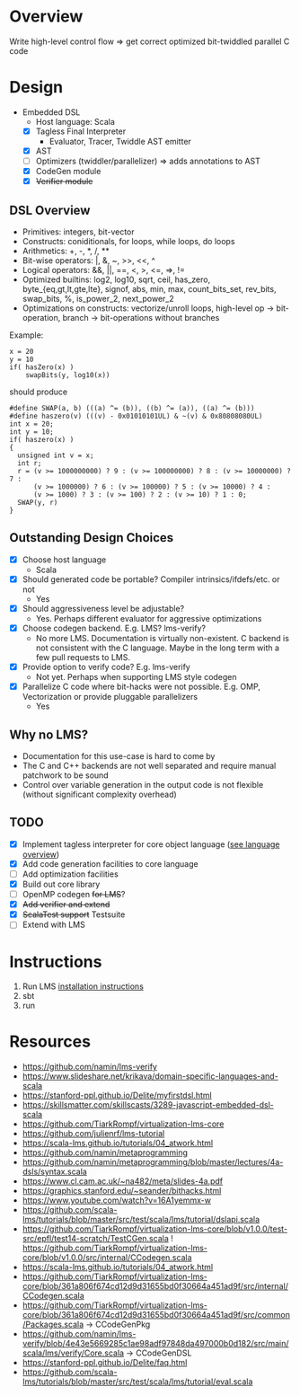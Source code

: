 # Overview
Write high-level control flow => get correct optimized bit-twiddled parallel C code

# Design
* Embedded DSL
  * Host language: Scala
  - [x] Tagless Final Interpreter
    - Evaluator, Tracer, Twiddle AST emitter
  - [x] AST
  - [ ] Optimizers (twiddler/parallelizer) => adds annotations to AST
  - [x] CodeGen module
  - [x] ~~Verifier module~~

## DSL Overview
* Primitives: integers, bit-vector
* Constructs: coniditionals, for loops, while loops, do loops
* Arithmetics: +, -, *, /, **
* Bit-wise operators: |, &, ~, >>, <<, ^
* Logical operators: &&, ||, ==, <, >, <=, =>, !=
* Optimized builtins: log2, log10, sqrt, ceil, has_zero, byte_{eq,gt,lt,gte,lte}, signof, abs, min, max, count_bits_set, rev_bits, swap_bits, %, is_power_2, next_power_2
* Optimizations on constructs: vectorize/unroll loops, high-level op -> bit-operation, branch -> bit-operations without branches

Example:
```
x = 20
y = 10
if( hasZero(x) )
    swapBits(y, log10(x))
```
should produce
```
#define SWAP(a, b) (((a) ^= (b)), ((b) ^= (a)), ((a) ^= (b)))
#define haszero(v) (((v) - 0x01010101UL) & ~(v) & 0x80808080UL)
int x = 20;
int y = 10;
if( haszero(x) )
{
  unsigned int v = x;
  int r;
  r = (v >= 1000000000) ? 9 : (v >= 100000000) ? 8 : (v >= 10000000) ? 7 : 
      (v >= 1000000) ? 6 : (v >= 100000) ? 5 : (v >= 10000) ? 4 : 
      (v >= 1000) ? 3 : (v >= 100) ? 2 : (v >= 10) ? 1 : 0;
  SWAP(y, r)
}
```

## Outstanding Design Choices
- [x] Choose host language
  - Scala
- [x] Should generated code be portable? Compiler intrinsics/ifdefs/etc. or not
  - Yes
- [x] Should aggressiveness level be adjustable?
  - Yes. Perhaps different evaluator for aggressive optimizations
- [x] Choose codegen backend. E.g. LMS? lms-verify?
  - No more LMS. Documentation is virtually non-existent. C backend is not consistent with the C language. Maybe in the long term with a few pull requests to LMS.
- [x] Provide option to verify code? E.g. lms-verify
  - Not yet. Perhaps when supporting LMS style codegen
- [x] Parallelize C code where bit-hacks were not possible. E.g. OMP, Vectorization or provide pluggable parallelizers
  - Yes

## Why no LMS?
- Documentation for this use-case is hard to come by
- The C and C++ backends are not well separated and require manual patchwork to be sound
- Control over variable generation in the output code is not flexible (without significant complexity overhead)

## TODO
- [x] Implement tagless interpreter for core object language ([see language overview](#dsl-overview))
- [x] Add code generation facilities to core language
- [ ] Add optimization facilities
- [x] Build out core library
- [ ] OpenMP codegen ~~for LMS~~?
- [x] ~~Add verifier and extend~~
- [x] ~~ScalaTest support~~ Testsuite
- [ ] Extend with LMS

# Instructions
1. Run LMS [installation instructions](https://github.com/TiarkRompf/virtualization-lms-core)
2. sbt
3. run

# Resources
* https://github.com/namin/lms-verify
* https://www.slideshare.net/krikava/domain-specific-languages-and-scala
* https://stanford-ppl.github.io/Delite/myfirstdsl.html
* https://skillsmatter.com/skillscasts/3289-javascript-embedded-dsl-scala
* https://github.com/TiarkRompf/virtualization-lms-core
* https://github.com/julienrf/lms-tutorial
* https://scala-lms.github.io/tutorials/04_atwork.html
* https://github.com/namin/metaprogramming
* https://github.com/namin/metaprogramming/blob/master/lectures/4a-dsls/syntax.scala
* https://www.cl.cam.ac.uk/~na482/meta/slides-4a.pdf
* https://graphics.stanford.edu/~seander/bithacks.html
* https://www.youtube.com/watch?v=16A1yemmx-w
* https://github.com/scala-lms/tutorials/blob/master/src/test/scala/lms/tutorial/dslapi.scala
* https://github.com/TiarkRompf/virtualization-lms-core/blob/v1.0.0/test-src/epfl/test14-scratch/TestCGen.scala
! https://github.com/TiarkRompf/virtualization-lms-core/blob/v1.0.0/src/internal/CCodegen.scala
* https://scala-lms.github.io/tutorials/04_atwork.html
* https://github.com/TiarkRompf/virtualization-lms-core/blob/361a806f674cd12d9d31655bd0f30664a451ad9f/src/internal/CCodegen.scala
* https://github.com/TiarkRompf/virtualization-lms-core/blob/361a806f674cd12d9d31655bd0f30664a451ad9f/src/common/Packages.scala -> CCodeGenPkg
* https://github.com/namin/lms-verify/blob/4e43e5669285c1ae98adf97848da497000b0d182/src/main/scala/lms/verify/Core.scala -> CCodeGenDSL
* https://stanford-ppl.github.io/Delite/faq.html
* https://github.com/scala-lms/tutorials/blob/master/src/test/scala/lms/tutorial/eval.scala

